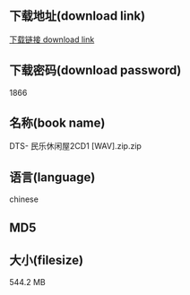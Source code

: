 ## 下载地址(download link)
[下载链接 download link](https://tutu365.netlify.app/?s=DTS-+%E6%B0%91%E4%B9%90%E4%BC%91%E9%97%B2%E5%B1%8B2CD1+%5BWAV%5D.zip)

## 下载密码(download password)
1866

## 名称(book name)
DTS- 民乐休闲屋2CD1 [WAV].zip.zip

## 语言(language)
chinese

## MD5


## 大小(filesize)
544.2 MB
